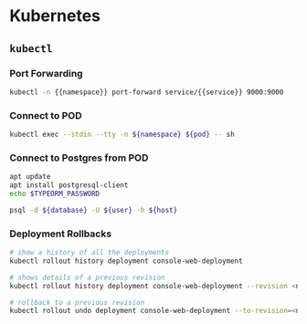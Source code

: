 # Kubernetes

## `kubectl`

### Port Forwarding

```bash
kubectl -n {{namespace}} port-forward service/{{service}} 9000:9000
```

### Connect to POD

```bash
kubectl exec --stdin --tty -n ${namespace} ${pod} -- sh
```

### Connect to Postgres from POD

```bash
apt update
apt install postgresql-client
echo $TYPEORM_PASSWORD

psql -d ${database} -U ${user} -h ${host}
```

### Deployment Rollbacks

```bash
# show a history of all the deployments
kubectl rollout history deployment console-web-deployment

# shows details of a previous revision
kubectl rollout history deployment console-web-deployment --revision <nummer>

# rollback to a previous revision
kubectl rollout undo deployment console-web-deployment --to-revision=<nummer>
```
